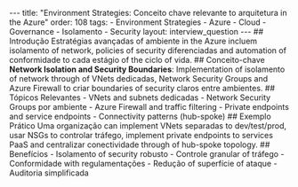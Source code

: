 --- title: "Environment Strategies: Conceito chave relevante to arquitetura in the Azure" order: 108 tags: - Environment Strategies - Azure - Cloud - Governance - Isolamento - Security layout: interview_question --- ## Introdução Estratégias avançadas of ambiente in the Azure incluem isolamento of network, policies of security diferenciadas and automation of conformidade to cada estágio of the ciclo of vida. ## Conceito-chave **Network Isolation and Security Boundaries**: Implementation of isolamento of network through of VNets dedicadas, Network Security Groups and Azure Firewall to criar boundaries of security claros entre ambientes. ## Tópicos Relevantes - VNets and subnets dedicadas - Network Security Groups por ambiente - Azure Firewall and traffic filtering - Private endpoints and service endpoints - Connectivity patterns (hub-spoke) ## Exemplo Prático Uma organização can implement VNets separadas to dev/test/prod, usar NSGs to controlar tráfego, implement private endpoints to services PaaS and centralizar conectividade through of hub-spoke topology. ## Benefícios - Isolamento of security robusto - Controle granular of tráfego - Conformidade with regulamentações - Redução of superfície of ataque - Auditoria simplificada